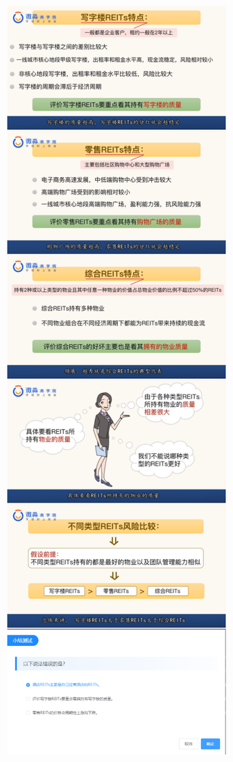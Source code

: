 ![](20200922%20(1).png)
![](20200922%20(2).png)
![](20200922%20(3).png)
![](20200922%20(4).png)
![](20200922%20(5).png)
![](20200922%20(6).png)